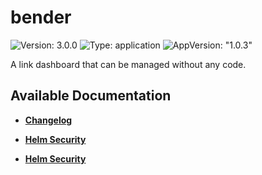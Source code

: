 # bender

![Version: 3.0.0](https://img.shields.io/badge/Version-3.0.0-informational?style=flat-square) ![Type: application](https://img.shields.io/badge/Type-application-informational?style=flat-square) ![AppVersion: "1.0.3"](https://img.shields.io/badge/AppVersion-"1.0.3"-informational?style=flat-square)

A link dashboard that can be managed without any code.

## Available Documentation

- [**Changelog**](CHANGELOG)

- [**Helm Security**](container-security)

- [**Helm Security**](helm-security)

